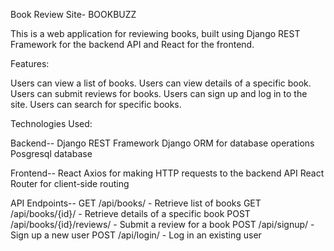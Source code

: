 Book Review Site- BOOKBUZZ


This is a web application for reviewing books, built using Django REST Framework for the backend API and React for the frontend.

Features:


Users can view a list of books.
Users can view details of a specific book.
Users can submit reviews for books.
Users can sign up and log in to the site.
Users can search for specific books.

Technologies Used:


Backend--
Django REST Framework
Django ORM for database operations
Posgresql database

Frontend--
React
Axios for making HTTP requests to the backend API
React Router for client-side routing

API Endpoints--
GET /api/books/ - Retrieve list of books
GET /api/books/{id}/ - Retrieve details of a specific book
POST /api/books/{id}/reviews/ - Submit a review for a book
POST /api/signup/ - Sign up a new user
POST /api/login/ - Log in an existing user
